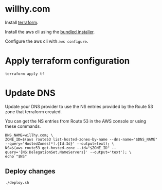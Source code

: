 # willhy.com

Install [terraform](https://www.terraform.io/downloads.html).

Install the aws cli using the [bundled installer](http://docs.aws.amazon.com/cli/latest/userguide/installing.html#install-bundle-other-os).

Configure the aws cli with `aws configure`.

# Apply terraform configuration

```
terraform apply tf
```

# Update DNS

Update your DNS provider to use the NS entries provided by the Route 53 zone that terraform created.

You can get the NS entries from Route 53 in the AWS console or using these commands.

```
DNS_NAME=willhy.com; \
ZONE_ID=$(aws route53 list-hosted-zones-by-name --dns-name="$DNS_NAME" --query='HostedZones[*].{Id:Id}' --output=text); \
NS=$(aws route53 get-hosted-zone --id="$ZONE_ID" --query='{NS:DelegationSet.NameServers}' --output='text'); \
echo "$NS"
```

## Deploy changes

```
./deploy.sh
```

